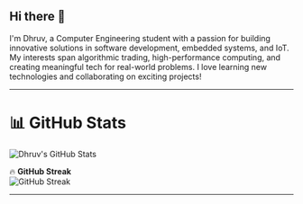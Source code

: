 ## Hi there 👋

I'm Dhruv, a Computer Engineering student with a passion for building innovative solutions in software development, embedded systems, and IoT. My interests span algorithmic trading, high-performance computing, and creating meaningful tech for real-world problems. I love learning new technologies and collaborating on exciting projects!

---

# 📊 GitHub Stats  

![Dhruv's GitHub Stats](https://github-readme-stats.vercel.app/api?username=dhruvds12&show_icons=true&theme=tokyonight)  

🔥 **GitHub Streak**  
![GitHub Streak](https://github-readme-streak-stats.herokuapp.com/?user=dhruvds12&theme=tokyonight)  

<!-- 🌐 **Top Languages**  
![Top Languages](https://github-readme-stats.vercel.app/api/top-langs/?username=dhruvds12&exclude_repo=hlp24_tick3&hide=css,html,shaderlab,HLSL&layout=compact&theme=tokyonight) -->

---

<!--
**dhruvds12/dhruvds12** is a ✨ _special_ ✨ repository because its `README.md` (this file) appears on your GitHub profile.

Here are some ideas to get you started:

- 🔭 I’m currently working on ...
- 🌱 I’m currently learning ...
- 👯 I’m looking to collaborate on ...
- 🤔 I’m looking for help with ...
- 💬 Ask me about ...
- 📫 How to reach me: ...
- 😄 Pronouns: ...
- ⚡ Fun fact: ...
-->

